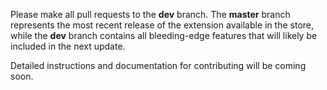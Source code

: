 Please make all pull requests to the **dev** branch. The **master** branch represents the most recent release of the extension available in the store, while the **dev** branch contains all bleeding-edge features that will likely be included in the next update.

Detailed instructions and documentation for contributing will be coming soon.
